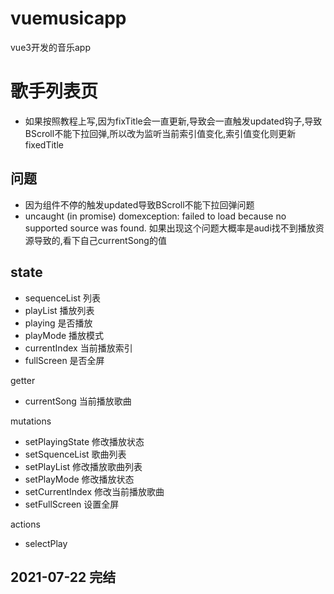 # vuemusicapp
vue3开发的音乐app


# 歌手列表页
 - 如果按照教程上写,因为fixTitle会一直更新,导致会一直触发updated钩子,导致BScroll不能下拉回弹,所以改为监听当前索引值变化,索引值变化则更新fixedTitle

 
## 问题
- 因为组件不停的触发updated导致BScroll不能下拉回弹问题
- uncaught (in promise) domexception: failed to load because no supported source was found.
    如果出现这个问题大概率是audi找不到播放资源导致的,看下自己currentSong的值


## state
 - sequenceList 列表
 - playList 播放列表
 - playing 是否播放
 - playMode 播放模式
 - currentIndex 当前播放索引
 - fullScreen 是否全屏

 getter

 - currentSong 当前播放歌曲

 mutations

 - setPlayingState 修改播放状态
 - setSquenceList 歌曲列表
 - setPlayList 修改播放歌曲列表
 - setPlayMode 修改播放状态
 - setCurrentIndex 修改当前播放歌曲
 - setFullScreen 设置全屏

 actions 

 - selectPlay 


## 2021-07-22 完结